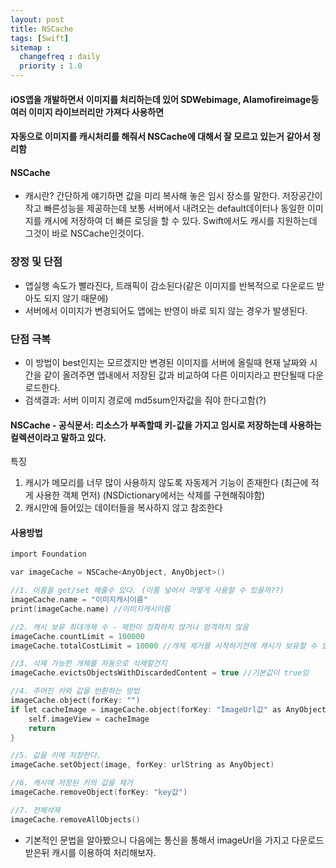 ```yaml
---
layout: post
title: NSCache
tags: [Swift]
sitemap :
  changefreq : daily
  priority : 1.0
---
```


#### iOS앱을 개발하면서 이미지를 처리하는데 있어 SDWebimage, Alamofireimage등 여러 이미지 라이브러리만 가져다 사용하면 
#### 자동으로 이미지를 캐시처리를 해줘서 NSCache에 대해서 잘 모르고 있는거 같아서 정리함

#### NSCache
- 캐시란?
간단하게 얘기하면 값을 미리 복사해 놓은 임시 장소를 말한다. 저장공간이 작고 빠른성능을 제공하는데 
보통 서버에서 내려오는 default데이터나 동일한 이미지를 캐시에 저장하여 더 빠른 로딩을 할 수 있다.
Swift에서도 캐시를 지원하는데 그것이 바로 NSCache인것이다.

### 장정 및 단점
- 앱실행 속도가 빨라진다, 트래픽이 감소된다(같은 이미지를 반복적으로 다운로드 받아도 되지 않기 때문에)
- 서버에서 이미지가 변경되어도 앱에는 반영이 바로 되지 않는 경우가 발생된다.

### 단점 극복
- 이 방법이 best인지는 모르겠지만 변경된 이미지를 서버에 올릴때 현재 날짜와 시간을 같이 올려주면 앱내에서 저장된 값과 비교하여 다른 이미지라고 판단될때 다운로드한다.
- 검색결과: 서버 이미지 경로에 md5sum인자값을 줘야 한다고함(?)

#### NSCache - 공식문서: 리소스가 부족할때 키-값을 가지고 임시로 저장하는데 사용하는 컬렉션이라고 말하고 있다.
특징
1. 캐시가 메모리를 너무 많이 사용하지 않도록 자동제거 기능이 존재한다 (최근에 적게 사용한 객체 먼저) (NSDictionary에서는 삭제를 구현해줘야함)
2. 캐시안에 들어있는 데이터들을 복사하지 않고 참조한다


#### 사용방법

```c
import Foundation

var imageCache = NSCache<AnyObject, AnyObject>()

//1. 이름을 get/set 해줄수 있다. (이름 넣어서 어떻게 사용할 수 있을까??)
imageCache.name = "이미지캐시이름"
print(imageCache.name) //이미지캐시이름

//2. 캐시 보유 최대개체 수 - 제한이 정확하지 않거나 엄격하지 않음
imageCache.countLimit = 100000
imageCache.totalCostLimit = 10000 //개체 제거를 시작하기전에 캐시가 보유할 수 있는 최대비용 (기본값 0)

//3. 삭제 가능한 개체를 자동으로 삭제할건지
imageCache.evictsObjectsWithDiscardedContent = true //기본값이 true임

//4. 주어진 키와 값을 반환하는 방법
imageCache.object(forKey: "")
if let cacheImage = imageCache.object(forKey: "ImageUrl값" as AnyObject) as? UIImage {
    self.imageView = cacheImage
    return
}

//5. 값을 키에 저장한다.
imageCache.setObject(image, forKey: urlString as AnyObject)

//6. 캐시에 저장된 키의 값을 제거
imageCache.removeObject(forKey: "key값")

//7. 전체삭제
imageCache.removeAllObjects()
```

- 기본적인 문법을 알아봤으니 다음에는 통신을 통해서 imageUrl을 가지고 다운로드 받은뒤 캐시를 이용하여 처리해보자.
